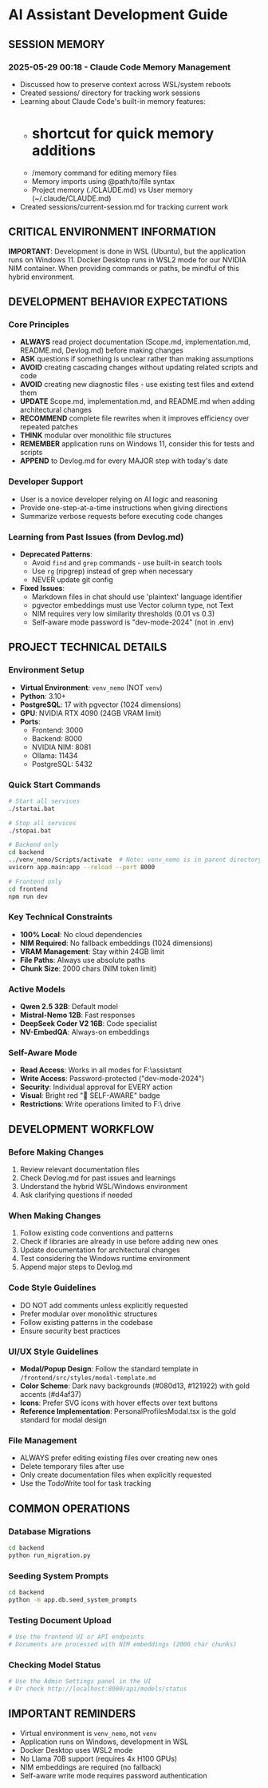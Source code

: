 # AI Assistant Development Guide

## SESSION MEMORY
### 2025-05-29 00:18 - Claude Code Memory Management
- Discussed how to preserve context across WSL/system reboots
- Created sessions/ directory for tracking work sessions
- Learning about Claude Code's built-in memory features:
  - # shortcut for quick memory additions
  - /memory command for editing memory files
  - Memory imports using @path/to/file syntax
  - Project memory (./CLAUDE.md) vs User memory (~/.claude/CLAUDE.md)
- Created sessions/current-session.md for tracking current work

## CRITICAL ENVIRONMENT INFORMATION
**IMPORTANT**: Development is done in WSL (Ubuntu), but the application runs on Windows 11. Docker Desktop runs in WSL2 mode for our NVIDIA NIM container. When providing commands or paths, be mindful of this hybrid environment.

## DEVELOPMENT BEHAVIOR EXPECTATIONS

### Core Principles
- **ALWAYS** read project documentation (Scope.md, implementation.md, README.md, Devlog.md) before making changes
- **ASK** questions if something is unclear rather than making assumptions
- **AVOID** creating cascading changes without updating related scripts and code
- **AVOID** creating new diagnostic files - use existing test files and extend them
- **UPDATE** Scope.md, implementation.md, and README.md when adding architectural changes
- **RECOMMEND** complete file rewrites when it improves efficiency over repeated patches
- **THINK** modular over monolithic file structures
- **REMEMBER** application runs on Windows 11, consider this for tests and scripts
- **APPEND** to Devlog.md for every MAJOR step with today's date

### Developer Support
- User is a novice developer relying on AI logic and reasoning
- Provide one-step-at-a-time instructions when giving directions
- Summarize verbose requests before executing code changes

### Learning from Past Issues (from Devlog.md)
- **Deprecated Patterns**: 
  - Avoid `find` and `grep` commands - use built-in search tools
  - Use `rg` (ripgrep) instead of grep when necessary
  - NEVER update git config
- **Fixed Issues**:
  - Markdown files in chat should use 'plaintext' language identifier
  - pgvector embeddings must use Vector column type, not Text
  - NIM requires very low similarity thresholds (0.01 vs 0.3)
  - Self-aware mode password is "dev-mode-2024" (not in .env)

## PROJECT TECHNICAL DETAILS

### Environment Setup
- **Virtual Environment**: `venv_nemo` (NOT `venv`)
- **Python**: 3.10+
- **PostgreSQL**: 17 with pgvector (1024 dimensions)
- **GPU**: NVIDIA RTX 4090 (24GB VRAM limit)
- **Ports**:
  - Frontend: 3000
  - Backend: 8000
  - NVIDIA NIM: 8081
  - Ollama: 11434
  - PostgreSQL: 5432

### Quick Start Commands
```bash
# Start all services
./startai.bat

# Stop all services
./stopai.bat

# Backend only
cd backend
../venv_nemo/Scripts/activate  # Note: venv_nemo is in parent directory
uvicorn app.main:app --reload --port 8000

# Frontend only
cd frontend
npm run dev
```

### Key Technical Constraints
- **100% Local**: No cloud dependencies
- **NIM Required**: No fallback embeddings (1024 dimensions)
- **VRAM Management**: Stay within 24GB limit
- **File Paths**: Always use absolute paths
- **Chunk Size**: 2000 chars (NIM token limit)

### Active Models
- **Qwen 2.5 32B**: Default model
- **Mistral-Nemo 12B**: Fast responses
- **DeepSeek Coder V2 16B**: Code specialist
- **NV-EmbedQA**: Always-on embeddings

### Self-Aware Mode
- **Read Access**: Works in all modes for F:\assistant
- **Write Access**: Password-protected ("dev-mode-2024")
- **Security**: Individual approval for EVERY action
- **Visual**: Bright red "🔴 SELF-AWARE" badge
- **Restrictions**: Write operations limited to F:\ drive

## DEVELOPMENT WORKFLOW

### Before Making Changes
1. Review relevant documentation files
2. Check Devlog.md for past issues and learnings
3. Understand the hybrid WSL/Windows environment
4. Ask clarifying questions if needed

### When Making Changes
1. Follow existing code conventions and patterns
2. Check if libraries are already in use before adding new ones
3. Update documentation for architectural changes
4. Test considering the Windows runtime environment
5. Append major steps to Devlog.md

### Code Style Guidelines
- DO NOT add comments unless explicitly requested
- Prefer modular over monolithic structures
- Follow existing patterns in the codebase
- Ensure security best practices

### UI/UX Style Guidelines
- **Modal/Popup Design**: Follow the standard template in `/frontend/src/styles/modal-template.md`
- **Color Scheme**: Dark navy backgrounds (#080d13, #121922) with gold accents (#d4af37)
- **Icons**: Prefer SVG icons with hover effects over text buttons
- **Reference Implementation**: PersonalProfilesModal.tsx is the gold standard for modal design

### File Management
- ALWAYS prefer editing existing files over creating new ones
- Delete temporary files after use
- Only create documentation files when explicitly requested
- Use the TodoWrite tool for task tracking

## COMMON OPERATIONS

### Database Migrations
```bash
cd backend
python run_migration.py
```

### Seeding System Prompts
```bash
cd backend
python -m app.db.seed_system_prompts
```

### Testing Document Upload
```bash
# Use the frontend UI or API endpoints
# Documents are processed with NIM embeddings (2000 char chunks)
```

### Checking Model Status
```bash
# Use the Admin Settings panel in the UI
# Or check http://localhost:8000/api/models/status
```

## IMPORTANT REMINDERS
- Virtual environment is `venv_nemo`, not `venv`
- Application runs on Windows, development in WSL
- Docker Desktop uses WSL2 mode
- No Llama 70B support (requires 4x H100 GPUs)
- NIM embeddings are required (no fallback)
- Self-aware write mode requires password authentication
